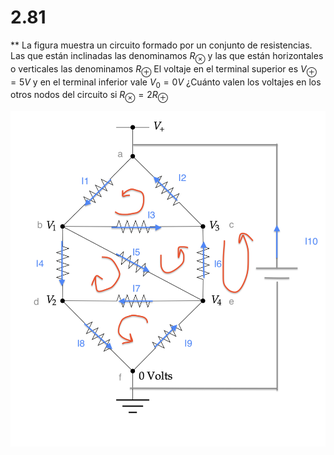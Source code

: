 # 2.81 
** La figura muestra un circuito formado por un conjunto de resistencias. Las que están inclinadas las denominamos $R_{\otimes}$ y las que están horizontales o verticales las denominamos $R_{\oplus}$ El voltaje en el terminal superior es $V_{\oplus} = 5 V$ y en el terminal inferior vale $V_0 = 0 V$ ¿Cuánto valen los voltajes en los otros nodos del circuito si $R_{\otimes} = 2 R_{\oplus}$

![alt text][logo]

[logo]:https://github.com/Olinty-3/Computational-physic/blob/main/2-81-iam/2-81b-iam.png

